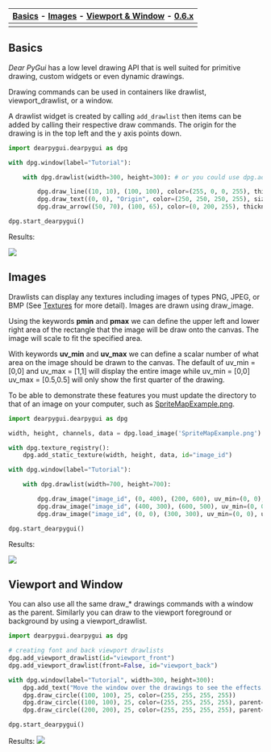 | [Basics](#basics) - [Images](#images) - [Viewport & Window](#viewport-and-window) - [0.6.x](https://github.com/hoffstadt/DearPyGui_06/wiki/Drawing-API)|
|----|
||

## Basics
_Dear PyGui_ has a low level drawing API that is well suited for primitive drawing, custom widgets or even dynamic drawings.

Drawing commands can be used in containers like drawlist, viewport_drawlist, or a window.

A drawlist widget is created by calling `add_drawlist` then items can be added by calling their respective draw commands. The origin for the drawing is in the top left and the y axis points down.

```python
import dearpygui.dearpygui as dpg

with dpg.window(label="Tutorial"):

    with dpg.drawlist(width=300, height=300): # or you could use dpg.add_drawlist and set parents manually

        dpg.draw_line((10, 10), (100, 100), color=(255, 0, 0, 255), thickness=1)
        dpg.draw_text((0, 0), "Origin", color=(250, 250, 250, 255), size=15)
        dpg.draw_arrow((50, 70), (100, 65), color=(0, 200, 255), thickness=1, size=10)

dpg.start_dearpygui()
```

Results:

![](https://raw.githubusercontent.com/hoffstadt/DearPyGui/assets/examples_wiki_0.8.x/draw_items.PNG)

## Images

Drawlists can display any textures including images of types PNG, JPEG, or BMP (See [Textures](https://github.com/hoffstadt/DearPyGui/wiki/Textures) for more detail). Images are drawn using draw_image.

Using the keywords **pmin** and **pmax** we can define the upper left and lower right area of the rectangle that the image will be draw onto the canvas. The image will scale to fit the specified area.

With keywords **uv_min** and **uv_max** we can define a scalar number of what area on the image should be drawn to the canvas. The default of uv_min = [0,0] and uv_max = [1,1] will display the entire image while uv_min = [0,0] uv_max = [0.5,0.5] will only show the first quarter of the drawing.

To be able to demonstrate these features you must update the directory to that of an image on your computer, such as [SpriteMapExample.png](https://github.com/hoffstadt/DearPyGui/blob/assets/examples_wiki_0.8.x/draw_images.PNG).

```python
import dearpygui.dearpygui as dpg

width, height, channels, data = dpg.load_image('SpriteMapExample.png') # 0: width, 1: height, 2: channels, 3: data

with dpg.texture_registry():
    dpg.add_static_texture(width, height, data, id="image_id")

with dpg.window(label="Tutorial"):

    with dpg.drawlist(width=700, height=700):

        dpg.draw_image("image_id", (0, 400), (200, 600), uv_min=(0, 0), uv_max=(1, 1))
        dpg.draw_image("image_id", (400, 300), (600, 500), uv_min=(0, 0), uv_max=(0.5, 0.5))
        dpg.draw_image("image_id", (0, 0), (300, 300), uv_min=(0, 0), uv_max=(2.5, 2.5))

dpg.start_dearpygui()
```

Results:

![](https://raw.githubusercontent.com/hoffstadt/DearPyGui/assets/examples_wiki_0.8.x/draw_images.PNG)

## Viewport and Window

You can also use all the same draw_* drawings commands with a window as the parent. Similarly you can draw to the viewport foreground or background by using a viewport_drawlist.

```python
import dearpygui.dearpygui as dpg

# creating font and back viewport drawlists
dpg.add_viewport_drawlist(id="viewport_front")
dpg.add_viewport_drawlist(front=False, id="viewport_back")

with dpg.window(label="Tutorial", width=300, height=300):
    dpg.add_text("Move the window over the drawings to see the effects.", wrap=300)
    dpg.draw_circle((100, 100), 25, color=(255, 255, 255, 255))
    dpg.draw_circle((100, 100), 25, color=(255, 255, 255, 255), parent="viewport_front")
    dpg.draw_circle((200, 200), 25, color=(255, 255, 255, 255), parent="viewport_back")

dpg.start_dearpygui()
```
Results:
![](https://raw.githubusercontent.com/hoffstadt/DearPyGui/assets/examples_wiki_0.8.x/draw_viewport.gif)